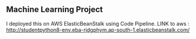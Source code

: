 ## Machine Learning Project
I deployed this on AWS ElasticBeanStalk using Code Pipeline.
LINK to aws : http://studentpython8-env.eba-rjdgphym.ap-south-1.elasticbeanstalk.com/
